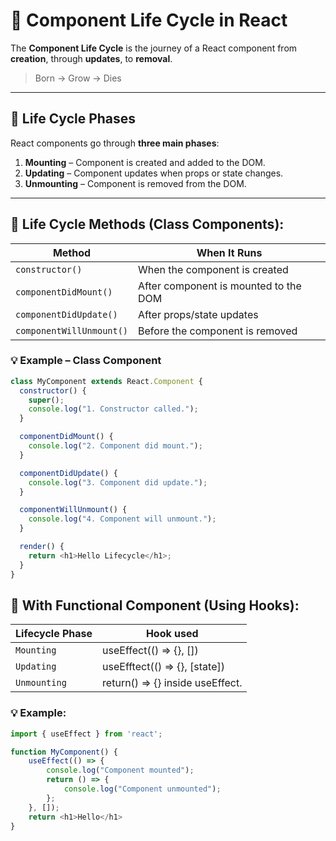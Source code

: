 # 🔁 Component Life Cycle in React

The **Component Life Cycle** is the journey of a React component from **creation**, through **updates**, to **removal**.

> Born → Grow → Dies

---

## 📖 Life Cycle Phases

React components go through **three main phases**:

1. **Mounting** – Component is created and added to the DOM.
2. **Updating** – Component updates when props or state changes.
3. **Unmounting** – Component is removed from the DOM.

---

## 🧠 Life Cycle Methods (Class Components):

| Method                  | When It Runs                             |
|------------------------|------------------------------------------|
| `constructor()`        | When the component is created            |
| `componentDidMount()`  | After component is mounted to the DOM    |
| `componentDidUpdate()` | After props/state updates                |
| `componentWillUnmount()` | Before the component is removed        |

### 💡 Example – Class Component

```js
class MyComponent extends React.Component {
  constructor() {
    super();
    console.log("1. Constructor called.");
  }

  componentDidMount() {
    console.log("2. Component did mount.");
  }

  componentDidUpdate() {
    console.log("3. Component did update.");
  }

  componentWillUnmount() {
    console.log("4. Component will unmount.");
  }

  render() {
    return <h1>Hello Lifecycle</h1>;
  }
}
```

## 🧠 With Functional Component (Using Hooks):

| Lifecycle Phase                  | Hook used          |
|------------------------|------------------------------------------|
| `Mounting`        | useEffect(() => {}, [])           |
| `Updating`        | useEfftect(() => {}, [state])     |
| `Unmounting`      | return() => {} inside useEffect.  |


### 💡 Example:
```js
import { useEffect } from 'react';

function MyComponent() {
    useEffect(() => {
        console.log("Component mounted");
        return () => {
            console.log("Component unmounted");
        };
    }, []);
    return <h1>Hello</h1>
}
```